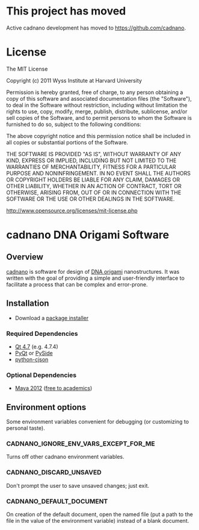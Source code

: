 # This project has moved

Active cadnano development has moved to https://github.com/cadnano.

# License

The MIT License

Copyright (c) 2011 Wyss Institute at Harvard University

Permission is hereby granted, free of charge, to any person obtaining a copy
of this software and associated documentation files (the "Software"), to deal
in the Software without restriction, including without limitation the rights
to use, copy, modify, merge, publish, distribute, sublicense, and/or sell
copies of the Software, and to permit persons to whom the Software is
furnished to do so, subject to the following conditions:

The above copyright notice and this permission notice shall be included in
all copies or substantial portions of the Software.

THE SOFTWARE IS PROVIDED "AS IS", WITHOUT WARRANTY OF ANY KIND, EXPRESS OR
IMPLIED, INCLUDING BUT NOT LIMITED TO THE WARRANTIES OF MERCHANTABILITY,
FITNESS FOR A PARTICULAR PURPOSE AND NONINFRINGEMENT. IN NO EVENT SHALL THE
AUTHORS OR COPYRIGHT HOLDERS BE LIABLE FOR ANY CLAIM, DAMAGES OR OTHER
LIABILITY, WHETHER IN AN ACTION OF CONTRACT, TORT OR OTHERWISE, ARISING FROM,
OUT OF OR IN CONNECTION WITH THE SOFTWARE OR THE USE OR OTHER DEALINGS IN
THE SOFTWARE.

http://www.opensource.org/licenses/mit-license.php

# cadnano DNA Origami Software

## Overview
[cadnano](http://cadnano.org/) is software for design of 
[DNA origami](http://en.wikipedia.org/wiki/DNA_origami) nanostructures. 
It was written with the goal of providing a simple and user-friendly interface 
to facilitate a process that can be complex and error-prone.

## Installation
* Download a [package installer](http://cadnano.org/license#download)

### Required Dependencies
* [Qt 4.7](http://download.qt-project.org/archive/qt/4.7/) (e.g. 4.7.4)
* [PyQt](http://www.riverbankcomputing.co.uk/software/pyqt/intro) or [PySide](http://www.pyside.org/)
* [python-cjson](http://pypi.python.org/pypi/python-cjson)

### Optional Dependencies
* [Maya 2012](http://usa.autodesk.com/maya/) ([free to academics](http://students.autodesk.com/))

## Environment options
Some environment variables convenient for debugging (or customizing to personal taste).
### CADNANO_IGNORE_ENV_VARS_EXCEPT_FOR_ME
Turns off other cadnano environment variables.
### CADNANO_DISCARD_UNSAVED
Don't prompt the user to save unsaved changes; just exit.
### CADNANO_DEFAULT_DOCUMENT
On creation of the default document, open the named file (put a path to the file
in the value of the environment variable) instead of a blank document.
